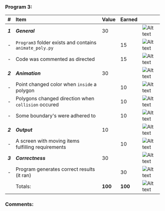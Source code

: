 ### Program 3:
| #       | Item                                                       | Value   | Earned   |                |
|:--------|:-----------------------------------------------------------|:--------|:---------|:---------------|
| ***1*** | ***General***                                              | 30      |          | ![Alt text][1] |
| -       | `Program3` folder exists and contains `animate_poly.py`    |         |    15    | ![Alt text][1] |
| -       | Code was commented as directed                             |         |    15    | ![Alt text][1] |
| ***2*** | ***Animation***                                            | 30      |          | ![Alt text][1] |
| -       | Point changed color when `inside` a polygon                |         |    10    | ![Alt text][1] |
| -       | Polygons changed direction when `collision` occured        |         |    10    | ![Alt text][1] |
| -       | Some boundary's were adhered to                             |         |    10    | ![Alt text][1] |
| ***2*** | ***Output***                                               | 10      |          | ![Alt text][1] |
| -       | A screen with moving items fulfilling requirements         |         |    10    | ![Alt text][1] |
| ***3*** | ***Correctness***                                          | 30      |          | ![Alt text][1] |
| -       | Program generates correct results (it ran)                 |         |    30    | ![Alt text][1] |
|         | Totals:                                                    | **100** |  **100** | ![Alt text][1] |
### Comments:
```

```

[1]: http://f.cl.ly/items/3E231i211n2E042B1U3K/right.png  "Correct"
[2]: http://f.cl.ly/items/2X473C1Q1F2x3S1E4231/wrong.gif  "Incorrect"
[3]: http://f.cl.ly/items/1A0d2Q1J1N1u0C3g0C1s/null.gif  "Errors"


